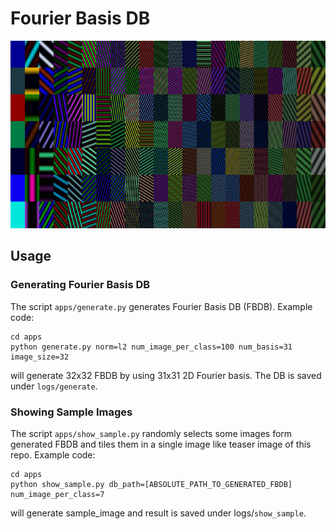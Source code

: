 # Fourier Basis DB

<img src="samples/sample_image.png" height="300px">

## Usage

### Generating Fourier Basis DB

The script `apps/generate.py`
generates Fourier Basis DB (FBDB).
Example code:
```
cd apps
python generate.py norm=l2 num_image_per_class=100 num_basis=31 image_size=32
```
will generate 32x32 FBDB by using 31x31 2D Fourier basis. 
The DB is saved under `logs/generate`.

### Showing Sample Images

The script `apps/show_sample.py` 
randomly selects some images form generated FBDB and tiles them in a single image like teaser image of this repo. 
Example code:
```
cd apps
python show_sample.py db_path=[ABSOLUTE_PATH_TO_GENERATED_FBDB]
num_image_per_class=7
```
will generate sample_image and result is saved under logs/`show_sample`.